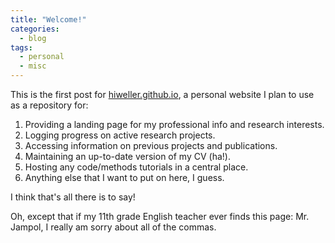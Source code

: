 ```yaml
---
title: "Welcome!"
categories:
  - blog
tags:
  - personal
  - misc
---
```


This is the first post for [hiweller.github.io][site], a personal website I plan to use as a repository for:

  1. Providing a landing page for my professional info and research interests.
  2. Logging progress on active research projects.
  3. Accessing information on previous projects and publications.
  4. Maintaining an up-to-date version of my CV (ha!).
  5. Hosting any code/methods tutorials in a central place.
  6. Anything else that I want to put on here, I guess.

I think that's all there is to say!

Oh, except that if my 11th grade English teacher ever finds this page: Mr. Jampol, I really am sorry about all of the commas.

[site]: https://hiweller.github.io
